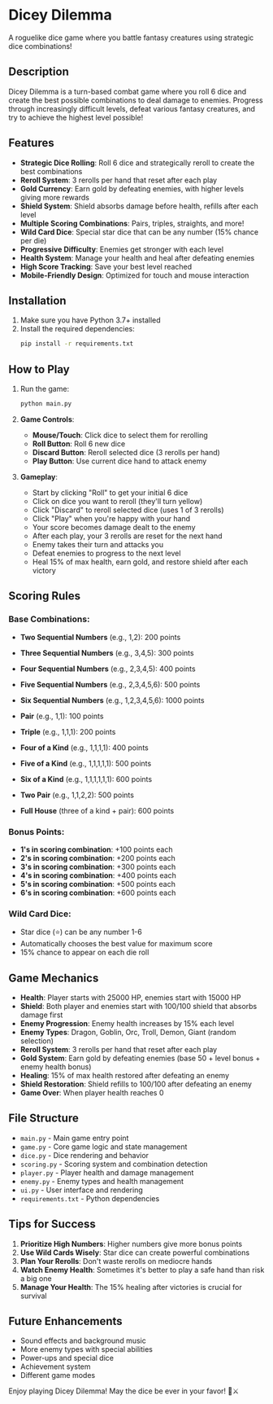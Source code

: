 # Dicey Dilemma

A roguelike dice game where you battle fantasy creatures using strategic dice combinations!

## Description

Dicey Dilemma is a turn-based combat game where you roll 6 dice and create the best possible combinations to deal damage to enemies. Progress through increasingly difficult levels, defeat various fantasy creatures, and try to achieve the highest level possible!

## Features

- **Strategic Dice Rolling**: Roll 6 dice and strategically reroll to create the best combinations
- **Reroll System**: 3 rerolls per hand that reset after each play
- **Gold Currency**: Earn gold by defeating enemies, with higher levels giving more rewards
- **Shield System**: Shield absorbs damage before health, refills after each level
- **Multiple Scoring Combinations**: Pairs, triples, straights, and more!
- **Wild Card Dice**: Special star dice that can be any number (15% chance per die)
- **Progressive Difficulty**: Enemies get stronger with each level
- **Health System**: Manage your health and heal after defeating enemies
- **High Score Tracking**: Save your best level reached
- **Mobile-Friendly Design**: Optimized for touch and mouse interaction

## Installation

1. Make sure you have Python 3.7+ installed
2. Install the required dependencies:
   ```bash
   pip install -r requirements.txt
   ```

## How to Play

1. Run the game:
   ```bash
   python main.py
   ```

2. **Game Controls**:
   - **Mouse/Touch**: Click dice to select them for rerolling
   - **Roll Button**: Roll 6 new dice
   - **Discard Button**: Reroll selected dice (3 rerolls per hand)
   - **Play Button**: Use current dice hand to attack enemy

3. **Gameplay**:
   - Start by clicking "Roll" to get your initial 6 dice
   - Click on dice you want to reroll (they'll turn yellow)
   - Click "Discard" to reroll selected dice (uses 1 of 3 rerolls)
   - Click "Play" when you're happy with your hand
   - Your score becomes damage dealt to the enemy
   - After each play, your 3 rerolls are reset for the next hand
   - Enemy takes their turn and attacks you
   - Defeat enemies to progress to the next level
   - Heal 15% of max health, earn gold, and restore shield after each victory

## Scoring Rules

### Base Combinations:
- **Two Sequential Numbers** (e.g., 1,2): 200 points
- **Three Sequential Numbers** (e.g., 3,4,5): 300 points
- **Four Sequential Numbers** (e.g., 2,3,4,5): 400 points
- **Five Sequential Numbers** (e.g., 2,3,4,5,6): 500 points
- **Six Sequential Numbers** (e.g., 1,2,3,4,5,6): 1000 points

- **Pair** (e.g., 1,1): 100 points
- **Triple** (e.g., 1,1,1): 200 points
- **Four of a Kind** (e.g., 1,1,1,1): 400 points
- **Five of a Kind** (e.g., 1,1,1,1,1): 500 points
- **Six of a Kind** (e.g., 1,1,1,1,1,1): 600 points
- **Two Pair** (e.g., 1,1,2,2): 500 points
- **Full House** (three of a kind + pair): 600 points

### Bonus Points:
- **1's in scoring combination**: +100 points each
- **2's in scoring combination**: +200 points each
- **3's in scoring combination**: +300 points each
- **4's in scoring combination**: +400 points each
- **5's in scoring combination**: +500 points each
- **6's in scoring combination**: +600 points each

### Wild Card Dice:
- Star dice (⭐) can be any number 1-6
- Automatically chooses the best value for maximum score
- 15% chance to appear on each die roll

## Game Mechanics

- **Health**: Player starts with 25000 HP, enemies start with 15000 HP
- **Shield**: Both player and enemies start with 100/100 shield that absorbs damage first
- **Enemy Progression**: Enemy health increases by 15% each level
- **Enemy Types**: Dragon, Goblin, Orc, Troll, Demon, Giant (random selection)
- **Reroll System**: 3 rerolls per hand that reset after each play
- **Gold System**: Earn gold by defeating enemies (base 50 + level bonus + enemy health bonus)
- **Healing**: 15% of max health restored after defeating an enemy
- **Shield Restoration**: Shield refills to 100/100 after defeating an enemy
- **Game Over**: When player health reaches 0

## File Structure

- `main.py` - Main game entry point
- `game.py` - Core game logic and state management
- `dice.py` - Dice rendering and behavior
- `scoring.py` - Scoring system and combination detection
- `player.py` - Player health and damage management
- `enemy.py` - Enemy types and health management
- `ui.py` - User interface and rendering
- `requirements.txt` - Python dependencies

## Tips for Success

1. **Prioritize High Numbers**: Higher numbers give more bonus points
2. **Use Wild Cards Wisely**: Star dice can create powerful combinations
3. **Plan Your Rerolls**: Don't waste rerolls on mediocre hands
4. **Watch Enemy Health**: Sometimes it's better to play a safe hand than risk a big one
5. **Manage Your Health**: The 15% healing after victories is crucial for survival

## Future Enhancements

- Sound effects and background music
- More enemy types with special abilities
- Power-ups and special dice
- Achievement system
- Different game modes

Enjoy playing Dicey Dilemma! May the dice be ever in your favor! 🎲⚔️ 